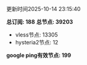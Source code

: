 更新时间2025-10-14 23:15:40

**总订阅: 188**
**总节点: 39203**
- vless节点: 13305
- hysteria2节点: 12

**google ping有效节点: 199**
